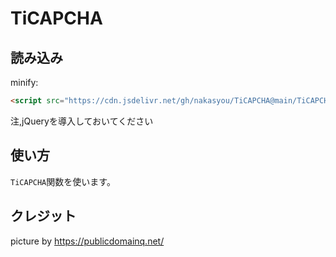 # TiCAPCHA
## 読み込み
minify:
```html
<script src="https://cdn.jsdelivr.net/gh/nakasyou/TiCAPCHA@main/TiCAPCHA.min.js"></script>
```
注,jQueryを導入しておいてください
## 使い方
```TiCAPCHA```関数を使います。
## クレジット
picture by https://publicdomainq.net/
